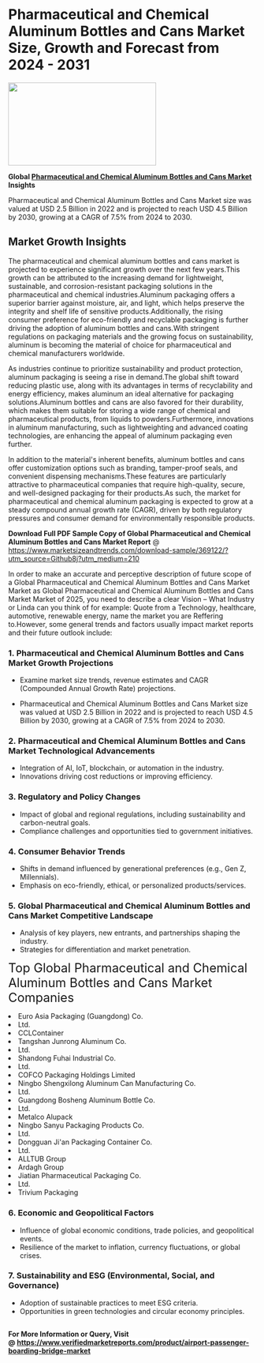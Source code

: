 <H1>Pharmaceutical and Chemical Aluminum Bottles and Cans Market Size, Growth and Forecast from 2024 - 2031</H1><img class="aligncenter size-medium wp-image-584254" src="https://thirdeyenews.in/wp-content/uploads/2024/09/Global-Market-Research-300x168.jpeg" alt="" width="300" height="168" /><p><strong>Global&nbsp;<a href="https://www.marketsizeandtrends.com/download-sample/369122/?utm_source=Github8j?utm_medium=210">Pharmaceutical and Chemical Aluminum Bottles and Cans Market</a> Insights</strong></p><p>Pharmaceutical and Chemical Aluminum Bottles and Cans Market size was valued at USD 2.5 Billion in 2022 and is projected to reach USD 4.5 Billion by 2030, growing at a CAGR of 7.5% from 2024 to 2030.</p><p><h2>Market Growth Insights</h2> <p>The pharmaceutical and chemical aluminum bottles and cans market is projected to experience significant growth over the next few years.This growth can be attributed to the increasing demand for lightweight, sustainable, and corrosion-resistant packaging solutions in the pharmaceutical and chemical industries.Aluminum packaging offers a superior barrier against moisture, air, and light, which helps preserve the integrity and shelf life of sensitive products.Additionally, the rising consumer preference for eco-friendly and recyclable packaging is further driving the adoption of aluminum bottles and cans.With stringent regulations on packaging materials and the growing focus on sustainability, aluminum is becoming the material of choice for pharmaceutical and chemical manufacturers worldwide.</p> <p>As industries continue to prioritize sustainability and product protection, aluminum packaging is seeing a rise in demand.The global shift toward reducing plastic use, along with its advantages in terms of recyclability and energy efficiency, makes aluminum an ideal alternative for packaging solutions.Aluminum bottles and cans are also favored for their durability, which makes them suitable for storing a wide range of chemical and pharmaceutical products, from liquids to powders.Furthermore, innovations in aluminum manufacturing, such as lightweighting and advanced coating technologies, are enhancing the appeal of aluminum packaging even further.</p> <p>In addition to the material's inherent benefits, aluminum bottles and cans offer customization options such as branding, tamper-proof seals, and convenient dispensing mechanisms.These features are particularly attractive to pharmaceutical companies that require high-quality, secure, and well-designed packaging for their products.As such, the market for pharmaceutical and chemical aluminum packaging is expected to grow at a steady compound annual growth rate (CAGR), driven by both regulatory pressures and consumer demand for environmentally responsible products.</p> <p><span class=""><strong>Download Full PDF Sample Copy of Global Pharmaceutical and Chemical Aluminum Bottles and Cans Market Report</strong> @ <a href="https://www.marketsizeandtrends.com/download-sample/369122/?utm_source=Github8j?utm_medium=210" target="_blank">https://www.marketsizeandtrends.com/download-sample/369122/?utm_source=Github8j?utm_medium=210</a></span></p><p>In order to make an accurate and perceptive description of future scope of a Global&nbsp;Pharmaceutical and Chemical Aluminum Bottles and Cans Market Market as Global&nbsp;Pharmaceutical and Chemical Aluminum Bottles and Cans Market Market of 2025, you need to describe a clear Vision &ndash; What Industry or Linda can you think of for example: Quote from a Technology, healthcare, automotive, renewable energy, name the market you are Reffering to.However, some general trends and factors usually impact market reports and their future outlook include:</p><h3>1.&nbsp;<strong>Pharmaceutical and Chemical Aluminum Bottles and Cans Market Growth Projections</strong></h3><ul><li>Examine market size trends, revenue estimates and CAGR (Compounded Annual Growth Rate) projections.</li><li><p>Pharmaceutical and Chemical Aluminum Bottles and Cans Market size was valued at USD 2.5 Billion in 2022 and is projected to reach USD 4.5 Billion by 2030, growing at a CAGR of 7.5% from 2024 to 2030.</p></li></ul><h3>2.&nbsp;<strong>Pharmaceutical and Chemical Aluminum Bottles and Cans Market Technological Advancements</strong></h3><ul><li>Integration of AI, IoT, blockchain, or automation in the industry.</li><li>Innovations driving cost reductions or improving efficiency.</li></ul><h3>3.&nbsp;<strong>Regulatory and Policy Changes</strong></h3><ul><li>Impact of global and regional regulations, including sustainability and carbon-neutral goals.</li><li>Compliance challenges and opportunities tied to government initiatives.</li></ul><h3>4.&nbsp;<strong>Consumer Behavior Trends</strong></h3><ul><li>Shifts in demand influenced by generational preferences (e.g., Gen Z, Millennials).</li><li>Emphasis on eco-friendly, ethical, or personalized products/services.</li></ul><h3>5.&nbsp;<strong>Global Pharmaceutical and Chemical Aluminum Bottles and Cans Market Competitive Landscape</strong></h3><ul><li>Analysis of key players, new entrants, and partnerships shaping the industry.</li><li>Strategies for differentiation and market penetration.</li></ul><p data-pm-slice="1 1 []"><span style="color: inherit; font-family: inherit; font-size: 25px;">Top Global Pharmaceutical and Chemical Aluminum Bottles and Cans Market Companies</span></p><div class="" data-test-id=""><p><li>Euro Asia Packaging (Guangdong) Co.</li><li> Ltd.</li><li> CCLContainer</li><li> Tangshan Junrong Aluminum Co.</li><li> Ltd.</li><li> Shandong Fuhai Industrial Co.</li><li> Ltd.</li><li> COFCO Packaging Holdings Limited</li><li> Ningbo Shengxilong Aluminum Can Manufacturing Co.</li><li> Ltd.</li><li> Guangdong Bosheng Aluminum Bottle Co.</li><li> Ltd.</li><li> Metalco Alupack</li><li> Ningbo Sanyu Packaging Products Co.</li><li> Ltd.</li><li> Dongguan Ji'an Packaging Container Co.</li><li> Ltd.</li><li> ALLTUB Group</li><li> Ardagh Group</li><li> Jiatian Pharmaceutical Packaging Co.</li><li> Ltd.</li><li> Trivium Packaging</li></p></div><h3>6.&nbsp;<strong>Economic and Geopolitical Factors</strong></h3><ul><li>Influence of global economic conditions, trade policies, and geopolitical events.</li><li>Resilience of the market to inflation, currency fluctuations, or global crises.</li></ul><h3>7.&nbsp;<strong>Sustainability and ESG (Environmental, Social, and Governance)</strong></h3><ul><li>Adoption of sustainable practices to meet ESG criteria.</li><li>Opportunities in green technologies and circular economy principles.</li></ul><h2><strong style="font-size: 14px;">For More Information or Query, Visit @&nbsp;</strong><a style="background-color: #ffffff; font-size: 14px;" href="https://www.marketsizeandtrends.com/report/pharmaceutical-and-chemical-aluminum-bottles-and-cans-market/" target="_blank">https://www.verifiedmarketreports.com/product/airport-passenger-boarding-bridge-market</a></h2>